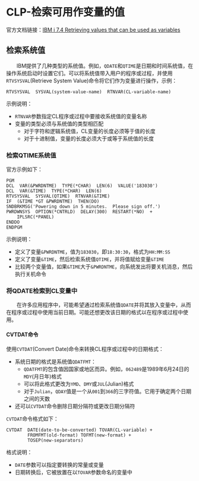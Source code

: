 # CLP-检索可用作变量的值
官方文档链接：[IBM i 7.4 Retrieving values that can be used as variables](https://www.ibm.com/docs/en/i/7.4?topic=cp-retrieving-values-that-can-be-used-as-variables)
## 检索系统值
&#8195;&#8195;IBM提供了几种类型的系统值。例如，`QDATE`和`QTIME`是日期和时间系统值，在操作系统启动时设置它们。可以将系统值带入用户的程序或过程，并使用`RTVSYSVAL`(Retrieve System Value)命令将它们作为变量进行操作，示例：
```
RTVSYSVAL  SYSVAL(system-value-name)  RTNVAR(CL-variable-name)
```
示例说明：
- `RTNVAR`参数指定CL程序或过程中要接收系统值的变量名称
- 变量的类型必须与系统值的类型相匹配
    - 对于字符和逻辑系统值，CL变量的长度必须等于值的长度
    - 对于十进制值，变量的长度必须大于或等于系统值的长度

### 检索QTIME系统值
官方示例如下：
```
PGM
DCL  VAR(&PWRDNTME)  TYPE(*CHAR)  LEN(6)  VALUE('183030')
DCL  VAR(&TIME)  TYPE(*CHAR)  LEN(6)
RTVSYSVAL  SYSVAL(QTIME)  RTNVAR(&TIME)
IF  (&TIME *GT &PWRDNTME)  THEN(DO)
SNDBRKMSG('Powering down in 5 minutes.  Please sign off.')
PWRDWNSYS  OPTION(*CNTRLD)  DELAY(300)  RESTART(*NO)  +
    IPLSRC(*PANEL)
ENDDO
ENDPGM
```
示例说明：
- 定义了变量`&PWRDNTME`，值为`183030`，即`18:30:30`，格式为`HH:MM:SS`
- 定义了变量`&TIME`，然后检索系统值`QTIME`，并将值赋给变量`&TIME`
- 比较两个变量值，如果`&TIME`大于`&PWRDNTME`，向系统发出将要关机消息，然后执行关机命令

### 将QDATE检索到CL变量中
&#8195;&#8195;在许多应用程序中，可能希望通过检索系统值`QDATE`并将其放入变量中，从而在程序或过程中使用当前日期。可能还想更改该日期的格式以在程序或过程中使用。
#### CVTDAT命令
使用`CVTDAT`(Convert Date)命令来转换CL程序或过程中的日期格式：
- 系统日期的格式是系统值`QDATFMT`：
    - `QDATFMT`的包含值因国家或地区而异。例如，`062489`是1989年6月24日的`MDY`(月日年)格式
    - 可以将此格式更改为`YMD`、`DMY`或`JUL`(Julian)格式
    - 对于`Julian`，`QDAY`值是一个从`001`到`366`的三字符值。它用于确定两个日期之间的天数
- 还可以`CVTDAT`命令删除日期分隔符或更改日期分隔符

`CVTDAT`命令格式如下：
```
CVTDAT  DATE(date-to-be-converted) TOVAR(CL-variable) +
        FROMFMT(old-format) TOFMT(new-format) +
        TOSEP(new-separators)
```
格式说明：
- `DATE`参数可以指定要转换的常量或变量
- 日期转换后，它被放置在以`TOVAR`参数命名的变量中